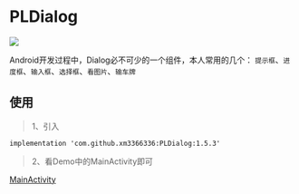 # PLDialog

[![](https://jitpack.io/v/xm3366336/PLDialog.svg)](https://jitpack.io/#xm3366336/PLDialog)

Android开发过程中，Dialog必不可少的一个组件，本人常用的几个：
`提示框`、`进度框`、`输入框`、`选择框`、`看图片`、`输车牌`

## 使用

> 1、引入

```
implementation 'com.github.xm3366336:PLDialog:1.5.3'
```

> 2、看Demo中的MainActivity即可

[MainActivity](https://github.com/xm3366336/PLDialog/blob/main/app/src/main/java/com/pengl/demo/dialog/MainActivity.java)